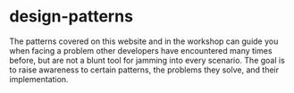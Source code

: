 # design-patterns
The patterns covered on this website and in the workshop can guide you when facing a problem other developers have encountered many times before, but are not a blunt tool for jamming into every scenario. The goal is to raise awareness to certain patterns, the problems they solve, and their implementation.
